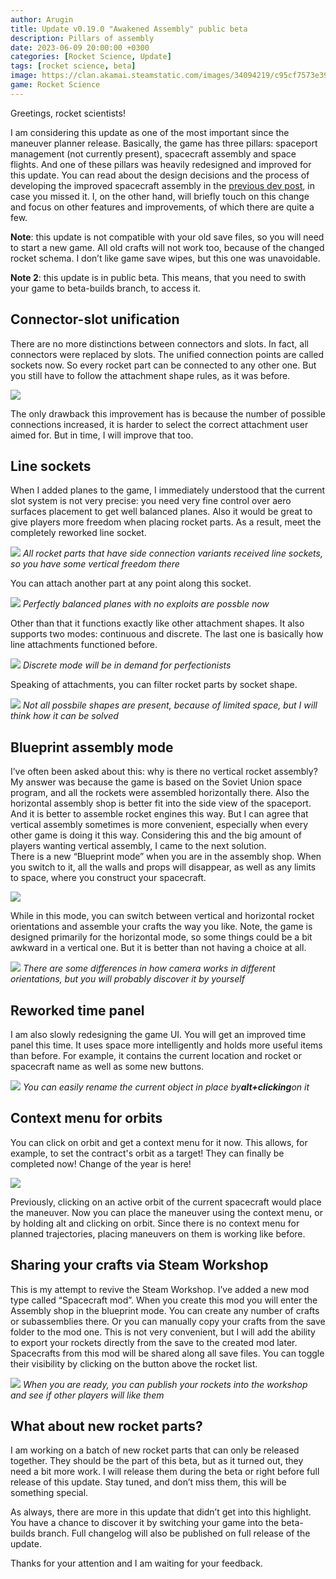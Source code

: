 ```yaml
---
author: Arugin
title: Update v0.19.0 "Awakened Assembly" public beta
description: Pillars of assembly
date: 2023-06-09 20:00:00 +0300
categories: [Rocket Science, Update]
tags: [rocket science, beta]
image: https://clan.akamai.steamstatic.com/images/34094219/c95cf7573e3942b4d5f08f9aab11364e6b43729a_400x225.png
game: Rocket Science
---
```


Greetings, rocket scientists!

I am considering this update as one of the most important since the maneuver planner release. Basically, the game has three pillars: spaceport management (not currently present), spacecraft assembly and space flights. And one of these pillars was heavily redesigned and improved for this update. You can read about the design decisions and the process of developing the improved spacecraft assembly in the [previous dev post](/en/posts/2023/dev-update-assembly-rework-stage-2/), in case you missed it. I, on the other hand, will briefly touch on this change and focus on other features and improvements, of which there are quite a few.

**Note**: this update is not compatible with your old save files, so you will need to start a new game. All old crafts will not work too, because of the changed rocket schema. I don’t like game save wipes, but this one was unavoidable.

**Note 2**: this update is in public beta. This means, that you need to swith your game to beta-builds branch, to access it.

## Connector-slot unification

There are no more distinctions between connectors and slots. In fact, all connectors were replaced by slots. The unified connection points are called sockets now. So every rocket part can be connected to any other one. But you still have to follow the attachment shape rules, as it was before.

![](https://media4.giphy.com/media/vfyqzKg1UoFWQ9w9kx/giphy.gif)

The only drawback this improvement has is because the number of possible connections increased, it is harder to select the correct attachment user aimed for. But in time, I will improve that too.

## Line sockets

When I added planes to the game, I immediately understood that the current slot system is not very precise: you need very fine control over aero surfaces placement to get well balanced planes. Also it would be great to give players more freedom when placing rocket parts. As a result, meet the completely reworked line socket.

![](https://clan.akamai.steamstatic.com/images//34094219/3364270749ff0b0f3bcbe4cd08503258de4482c3.png)
_All rocket parts that have side connection variants received line sockets, so you have some vertical freedom there_

You can attach another part at any point along this socket.

![](https://media1.giphy.com/media/v1.Y2lkPTc5MGI3NjExYTBjZGY4ZWJlZTI2NDRkYjIyZDEyNDJlMmQ5ZGJhNmY0ZGZmM2ViNSZlcD12MV9pbnRlcm5hbF9naWZzX2dpZklkJmN0PWc/vJ6cHl3D399R7R3ZuD/giphy.gif)
_Perfectly balanced planes with no exploits are possble now_

Other than that it functions exactly like other attachment shapes. It also supports two modes: continuous and discrete. The last one is basically how line attachments functioned before.

![](https://media3.giphy.com/media/v1.Y2lkPTc5MGI3NjExNmRlNzAwZDJkYmExN2E0Y2JlYjRmOTJkYTAwNzA3ZjdlNmE0YzM1MCZlcD12MV9pbnRlcm5hbF9naWZzX2dpZklkJmN0PWc/mVpa67Uo1rNxzcvrm9/giphy.gif)
_Discrete mode will be in demand for perfectionists_

Speaking of attachments, you can filter rocket parts by socket shape.

![](https://media3.giphy.com/media/v1.Y2lkPTc5MGI3NjExMTU5MDljMTM2MzgzYmUzZmNmOTJlYWMwZjMxMDU4NWYzZTI4MzczNyZlcD12MV9pbnRlcm5hbF9naWZzX2dpZklkJmN0PWc/3sTfQfqdoRnZve5c2U/giphy.gif)
_Not all possbile shapes are present, because of limited space, but I will think how it can be solved_

## Blueprint assembly mode

I’ve often been asked about this: why is there no vertical rocket assembly? My answer was because the game is based on the Soviet Union space program, and all the rockets were assembled horizontally there. Also the horizontal assembly shop is better fit into the side view of the spaceport. And it is better to assemble rocket engines this way. But I can agree that vertical assembly sometimes is more convenient, especially when every other game is doing it this way. Considering this and the big amount of players wanting vertical assembly, I came to the next solution.  
There is a new “Blueprint mode” when you are in the assembly shop. When you switch to it, all the walls and props will disappear, as well as any limits to space, where you construct your spacecraft.

![](https://clan.akamai.steamstatic.com/images//34094219/713c1b0c7195a2b64c747207a7ff521bf8501456.png)

While in this mode, you can switch between vertical and horizontal rocket orientations and assemble your crafts the way you like. Note, the game is designed primarily for the horizontal mode, so some things could be a bit awkward in a vertical one. But it is better than not having a choice at all.

![](https://media3.giphy.com/media/v1.Y2lkPTc5MGI3NjExYTU0Mzc4Y2Y3MzIwYTIyNDEwNTgwMmJkYjk4NTk2MmYxYmYyMzJmMiZlcD12MV9pbnRlcm5hbF9naWZzX2dpZklkJmN0PWc/kjjNML8yMfE61rppyR/giphy.gif)
_There are some differences in how camera works in different orientations, but you will probably discover it by yourself_

## Reworked time panel

I am also slowly redesigning the game UI. You will get an improved time panel this time. It uses space more intelligently and holds more useful items than before. For example, it contains the current location and rocket or spacecraft name as well as some new buttons.

![](https://media4.giphy.com/media/v1.Y2lkPTc5MGI3NjExMDhmOGE5ZmEwYmRlMjA4YTcxNTkzYTAzNmZhNWRiMDk4NmNhMzIzNiZlcD12MV9pbnRlcm5hbF9naWZzX2dpZklkJmN0PWc/PR0zsb3AR9MWwMDAHx/giphy.gif)
_You can easily rename the current object in place by**alt+clicking**on it_

## Context menu for orbits

You can click on orbit and get a context menu for it now. This allows, for example, to set the contract's orbit as a target! They can finally be completed now! Change of the year is here!

![](https://media0.giphy.com/media/v1.Y2lkPTc5MGI3NjExYmZiOTU2MTMwNWVhMmVkNWE5ZmI5MTRjOTQ4YWMwNGFlYTEzYmU5MCZlcD12MV9pbnRlcm5hbF9naWZzX2dpZklkJmN0PWc/gRf3u1xivzFVZVJgN7/giphy.gif)

Previously, clicking on an active orbit of the current spacecraft would place the maneuver. Now you can place the maneuver using the context menu, or by holding alt and clicking on orbit. Since there is no context menu for planned trajectories, placing maneuvers on them is working like before.

## Sharing your crafts via Steam Workshop

This is my attempt to revive the Steam Workshop. I’ve added a new mod type called “Spacecraft mod”. When you create this mod you will enter the Assembly shop in the blueprint mode. You can create any number of crafts or subassemblies there. Or you can manually copy your crafts from the save folder to the mod one. This is not very convenient, but I will add the ability to export your rockets directly from the save to the created mod later.  
Spacecrafts from this mod will be shared along all save files. You can toggle their visibility by clicking on the button above the rocket list.

![](https://media0.giphy.com/media/v1.Y2lkPTc5MGI3NjExZGZlNTNlOTc0MTFhZDIyYjMzNzg1NjE3YjFmN2FlMDFhOGUxMzM3MiZlcD12MV9pbnRlcm5hbF9naWZzX2dpZklkJmN0PWc/v9ZCDuLXUwUoo1ZtVs/giphy.gif)
_When you are ready, you can publish your rockets into the workshop and see if other players will like them_

## What about new rocket parts?

I am working on a batch of new rocket parts that can only be released together. They should be the part of this beta, but as it turned out, they need a bit more work. I will release them during the beta or right before full release of this update. Stay tuned, and don’t miss them, this will be something special.

As always, there are more in this update that didn’t get into this highlight. You have a chance to discover it by switching your game into the beta-builds branch. Full changelog will also be published on full release of the update.

Thanks for your attention and I am waiting for your feedback.
